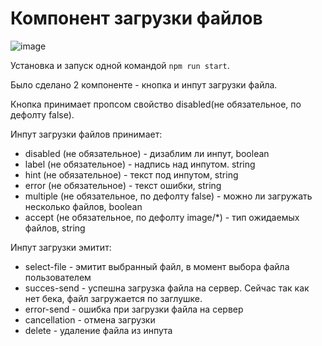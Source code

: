# Компонент загрузки файлов

![image](https://github.com/povar0305/file-input/assets/73982948/55ccd7dc-2d82-45bd-82b9-d9ad277802b9)

Установка и запуск одной командой ``` npm run start ```.

Было сделано 2 компоненте - кнопка и инпут загрузки файла.

Кнопка принимает пропсом свойство disabled(не обязательное, по дефолту false).

Инпут загрузки файлов принимает:

* disabled (не обязательное) - дизаблим ли инпут, boolean
* label (не обязательное) - надпись над инпутом. string
* hint (не обязательное) - текст под инпутом, string
* error (не обязательное) - текст ошибки, string
* multiple (не обязательное, по дефолту false) - можно ли загружать несколько файлов, boolean
* accept (не обязательное, по дефолту image/*) - тип ожидаемых файлов, string

Инпут загрузки эмитит:

* select-file - эмитит выбранный файл, в момент выбора файла пользователем
* succes-send - успешна загрузка файла на сервер. Сейчас так как нет бека, файл загружается по заглушке.
* error-send - ошибка при загрузки файла на сервер
* cancellation - отмена загрузки
* delete - удаление файла из инпута
